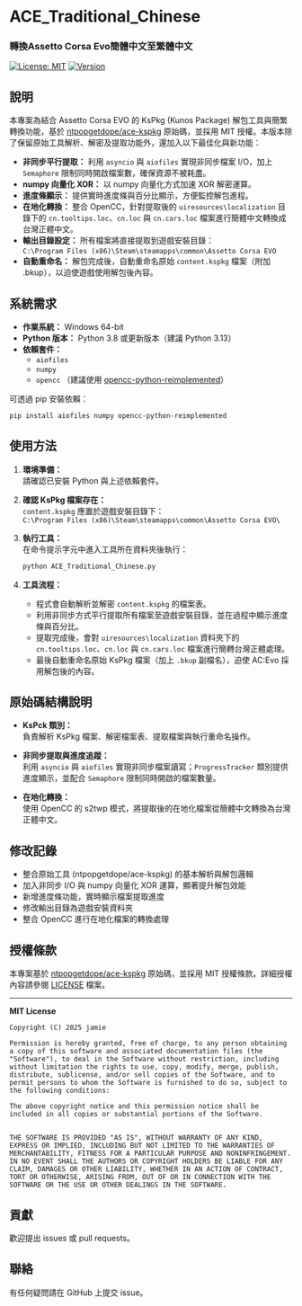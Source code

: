 
# ACE_Traditional_Chinese 
### 轉換Assetto Corsa Evo簡體中文至繁體中文

[![License: MIT](https://img.shields.io/badge/License-MIT-yellow.svg)](https://opensource.org/licenses/MIT) [![Version](https://img.shields.io/badge/version-1.0.0-green)](https://github.com/jamie950315/ACE_Traditional_Chinese)

## 說明

本專案為結合 Assetto Corsa EVO 的 KsPkg (Kunos Package) 解包工具與簡繁轉換功能，基於 [ntpopgetdope/ace-kspkg](https://github.com/ntpopgetdope/ace-kspkg) 原始碼，並採用 MIT 授權。本版本除了保留原始工具解析、解密及提取功能外，還加入以下最佳化與新功能：

- **非同步平行提取：** 利用 `asyncio` 與 `aiofiles` 實現非同步檔案 I/O，加上 `Semaphore` 限制同時開啟檔案數，確保資源不被耗盡。
- **numpy 向量化 XOR：** 以 numpy 向量化方式加速 XOR 解密運算。
- **進度條顯示：** 提供實時進度條與百分比顯示，方便監控解包進程。
- **在地化轉換：** 整合 OpenCC，針對提取後的 `uiresources\localization` 目錄下的 `cn.tooltips.loc`、`cn.loc` 與 `cn.cars.loc` 檔案進行簡體中文轉換成台灣正體中文。
- **輸出目錄設定：** 所有檔案將直接提取到遊戲安裝目錄：  
  `C:\Program Files (x86)\Steam\steamapps\common\Assetto Corsa EVO`
- **自動重命名：** 解包完成後，自動重命名原始 `content.kspkg` 檔案（附加 .bkup），以迫使遊戲使用解包後內容。

## 系統需求

- **作業系統：** Windows 64-bit
- **Python 版本：** Python 3.8 或更新版本（建議 Python 3.13）
- **依賴套件：**
  - `aiofiles`
  - `numpy`
  - `opencc` （建議使用 [opencc-python-reimplemented](https://pypi.org/project/opencc-python-reimplemented/)）

可透過 pip 安裝依賴：
```bash
pip install aiofiles numpy opencc-python-reimplemented
```

## 使用方法

1. **環境準備：**  
   請確認已安裝 Python 與上述依賴套件。

2. **確認 KsPkg 檔案存在：**  
   `content.kspkg` 應置於遊戲安裝目錄下：  
   `C:\Program Files (x86)\Steam\steamapps\common\Assetto Corsa EVO\`

3. **執行工具：**  
   在命令提示字元中進入工具所在資料夾後執行：
   ```bash
   python ACE_Traditional_Chinese.py
   ```

4. **工具流程：**  
   - 程式會自動解析並解密 `content.kspkg` 的檔案表。
   - 利用非同步方式平行提取所有檔案至遊戲安裝目錄，並在過程中顯示進度條與百分比。
   - 提取完成後，會對 `uiresources\localization` 資料夾下的 `cn.tooltips.loc`、`cn.loc` 與 `cn.cars.loc` 檔案進行簡轉台灣正體處理。
   - 最後自動重命名原始 KsPkg 檔案（加上 `.bkup` 副檔名），迫使 AC:Evo 採用解包後的內容。

## 原始碼結構說明

- **KsPck 類別：**  
  負責解析 KsPkg 檔案、解密檔案表、提取檔案與執行重命名操作。

- **非同步提取與進度追蹤：**  
  利用 `asyncio` 與 `aiofiles` 實現非同步檔案讀寫；`ProgressTracker` 類別提供進度顯示，並配合 `Semaphore` 限制同時開啟的檔案數量。

- **在地化轉換：**  
  使用 OpenCC 的 s2twp 模式，將提取後的在地化檔案從簡體中文轉換為台灣正體中文。

## 修改記錄

- 整合原始工具 (ntpopgetdope/ace-kspkg) 的基本解析與解包邏輯
- 加入非同步 I/O 與 numpy 向量化 XOR 運算，顯著提升解包效能
- 新增進度條功能，實時顯示檔案提取進度
- 修改輸出目錄為遊戲安裝資料夾
- 整合 OpenCC 進行在地化檔案的轉換處理

## 授權條款

本專案基於 [ntpopgetdope/ace-kspkg](https://github.com/ntpopgetdope/ace-kspkg) 原始碼，並採用 MIT 授權條款。詳細授權內容請參閱 [LICENSE](LICENSE) 檔案。

---

**MIT License**

```
Copyright (C) 2025 jamie

Permission is hereby granted, free of charge, to any person obtaining a copy of this software and associated documentation files (the "Software"), to deal in the Software without restriction, including without limitation the rights to use, copy, modify, merge, publish, distribute, sublicense, and/or sell copies of the Software, and to permit persons to whom the Software is furnished to do so, subject to the following conditions:

The above copyright notice and this permission notice shall be included in all copies or substantial portions of the Software.


THE SOFTWARE IS PROVIDED "AS IS", WITHOUT WARRANTY OF ANY KIND, EXPRESS OR IMPLIED, INCLUDING BUT NOT LIMITED TO THE WARRANTIES OF MERCHANTABILITY, FITNESS FOR A PARTICULAR PURPOSE AND NONINFRINGEMENT. IN NO EVENT SHALL THE AUTHORS OR COPYRIGHT HOLDERS BE LIABLE FOR ANY CLAIM, DAMAGES OR OTHER LIABILITY, WHETHER IN AN ACTION OF CONTRACT, TORT OR OTHERWISE, ARISING FROM, OUT OF OR IN CONNECTION WITH THE SOFTWARE OR THE USE OR OTHER DEALINGS IN THE SOFTWARE.
```

## 貢獻

歡迎提出 issues 或 pull requests。

## 聯絡

有任何疑問請在 GitHub 上提交 issue。

